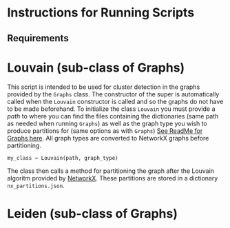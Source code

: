 # Instructions for Running Scripts

## Requirements

# Louvain (sub-class of Graphs)
This script is intended to be used for cluster detection in the graphs provided by the `Graphs` class. The constructor of the super is automatically called when the `Louvain` constructor is called and so the graphs do not have to be made beforehand. To initialize the class `Louvain` you must provide a *path* to where you can find the files containing the dictionaries (same path as needed when running `Graphs`) as well as the graph type you wish to produce partitions for (same options as with `Graphs`) [See ReadMe for Graphs here](https://github.com/KasparaGaasvaer/MasterThesis/blob/main/Scripts/README.md). All graph types are converted to NetworkX graphs before partitioning. 

```python
my_class = Louvain(path, graph_type)
```

The class then calls a method for partitioning the graph after the Louvain algoritm provided by [NetworkX](https://python-louvain.readthedocs.io/en/latest/api.html). These partitions are stored in a dictionary `nx_partitions.json`.

# Leiden (sub-class of Graphs)

